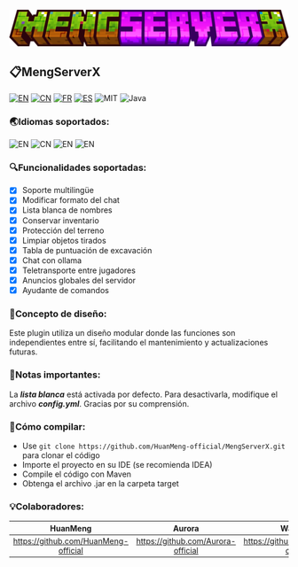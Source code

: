 ![MSX](./icon/msx.png)
## 📋MengServerX

[![EN](https://img.shields.io/badge/English-Click-blue)](../README.md)
[![CN](https://img.shields.io/badge/简体中文-Click-red)](./README_zh.md)
[![FR](https://img.shields.io/badge/Français-Click-yellow)](./README_fr.md)
[![ES](https://img.shields.io/badge/Español-Click-brown)](./README_es.md)
![MIT](https://img.shields.io/badge/License-MIT-green)
![Java](https://img.shields.io/badge/Language-Java-orange)

### 🌏Idiomas soportados:
![EN](https://img.shields.io/badge/English-100%25-blue)
![CN](https://img.shields.io/badge/简体中文-100%25-blue)
![EN](https://img.shields.io/badge/Français-100%25-blue)
![EN](https://img.shields.io/badge/Español-100%25-blue)

### 🔍Funcionalidades soportadas:
- [x] Soporte multilingüe
- [x] Modificar formato del chat
- [x] Lista blanca de nombres
- [x] Conservar inventario
- [x] Protección del terreno
- [x] Limpiar objetos tirados
- [x] Tabla de puntuación de excavación
- [x] Chat con ollama
- [x] Teletransporte entre jugadores
- [x] Anuncios globales del servidor
- [x] Ayudante de comandos

### 🧩Concepto de diseño:
Este plugin utiliza un diseño modular donde las funciones son independientes entre sí, facilitando el mantenimiento y actualizaciones futuras.

### 📌Notas importantes:
La ***lista blanca*** está activada por defecto. Para desactivarla, modifique el archivo ***config.yml***. Gracias por su comprensión.

### 🔨Cómo compilar:
- Use `git clone https://github.com/HuanMeng-official/MengServerX.git` para clonar el código
- Importe el proyecto en su IDE (se recomienda IDEA)
- Compile el código con Maven
- Obtenga el archivo .jar en la carpeta target

### 💡Colaboradores:
|HuanMeng|Aurora|WanNing|
|:------:|:----:|:-----:|
|https://github.com/HuanMeng-official|https://github.com/Aurora-official|https://github.com/WanNing-official|